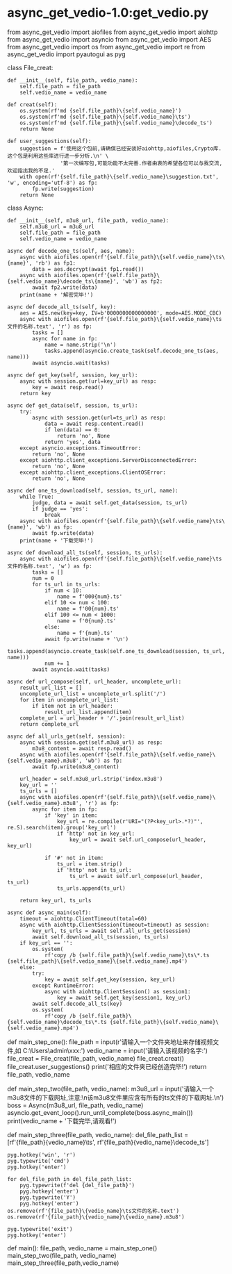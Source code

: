 # async_get_vedio-1.0:get_vedio.py

from async_get_vedio import aiofiles
from async_get_vedio import aiohttp
from async_get_vedio import asyncio
from async_get_vedio import AES
from async_get_vedio import os
from async_get_vedio import re
from async_get_vedio import pyautogui as pyg


class File_creat:

    def __init__(self, file_path, vedio_name):
        self.file_path = file_path
        self.vedio_name = vedio_name

    def creat(self):
        os.system(rf'md {self.file_path}\{self.vedio_name}')
        os.system(rf'md {self.file_path}\{self.vedio_name}\ts')
        os.system(rf'md {self.file_path}\{self.vedio_name}\decode_ts')
        return None

    def user_suggestions(self):
        suggestion = f'使用这个包前,请确保已经安装好aiohttp,aiofiles,Crypto库.这个包是利用这些库进行进一步分析.\n' \
                     '第一次编写包,可能功能不太完善.作者由衷的希望各位可以与我交流,欢迎指出我的不足.'
        with open(rf'{self.file_path}\{self.vedio_name}\suggestion.txt', 'w', encoding='utf-8') as fp:
            fp.write(suggestion)
        return None


class Async:

    def __init__(self, m3u8_url, file_path, vedio_name):
        self.m3u8_url = m3u8_url
        self.file_path = file_path
        self.vedio_name = vedio_name

    async def decode_one_ts(self, aes, name):
        async with aiofiles.open(rf'{self.file_path}\{self.vedio_name}\ts\{name}', 'rb') as fp1:
            data = aes.decrypt(await fp1.read())
        async with aiofiles.open(rf'{self.file_path}\{self.vedio_name}\decode_ts\{name}', 'wb') as fp2:
            await fp2.write(data)
        print(name + '解密完毕!')

    async def decode_all_ts(self, key):
        aes = AES.new(key=key, IV=b'0000000000000000', mode=AES.MODE_CBC)
        async with aiofiles.open(rf'{self.file_path}\{self.vedio_name}\ts文件的名称.text', 'r') as fp:
            tasks = []
            async for name in fp:
                name = name.strip('\n')
                tasks.append(asyncio.create_task(self.decode_one_ts(aes, name)))
            await asyncio.wait(tasks)

    async def get_key(self, session, key_url):
        async with session.get(url=key_url) as resp:
            key = await resp.read()
        return key

    async def get_data(self, session, ts_url):
        try:
            async with session.get(url=ts_url) as resp:
                data = await resp.content.read()
                if len(data) == 0:
                    return 'no', None
                return 'yes', data
        except asyncio.exceptions.TimeoutError:
            return 'no', None
        except aiohttp.client_exceptions.ServerDisconnectedError:
            return 'no', None
        except aiohttp.client_exceptions.ClientOSError:
            return 'no', None

    async def one_ts_download(self, session, ts_url, name):
        while True:
            judge, data = await self.get_data(session, ts_url)
            if judge == 'yes':
                break
        async with aiofiles.open(rf'{self.file_path}\{self.vedio_name}\ts\{name}', 'wb') as fp:
            await fp.write(data)
        print(name + '下载完毕!')

    async def download_all_ts(self, session, ts_urls):
        async with aiofiles.open(rf'{self.file_path}\{self.vedio_name}\ts文件的名称.text', 'w') as fp:
            tasks = []
            num = 0
            for ts_url in ts_urls:
                if num < 10:
                    name = f'000{num}.ts'
                elif 10 <= num < 100:
                    name = f'00{num}.ts'
                elif 100 <= num < 1000:
                    name = f'0{num}.ts'
                else:
                    name = f'{num}.ts'
                await fp.write(name + '\n')
                tasks.append(asyncio.create_task(self.one_ts_download(session, ts_url, name)))
                num += 1
            await asyncio.wait(tasks)

    async def url_compose(self, url_header, uncomplete_url):
        result_url_list = []
        uncomplete_url_list = uncomplete_url.split('/')
        for item in uncomplete_url_list:
            if item not in url_header:
                result_url_list.append(item)
        complete_url = url_header + '/'.join(result_url_list)
        return complete_url

    async def all_urls_get(self, session):
        async with session.get(self.m3u8_url) as resp:
            m3u8_content = await resp.read()
        async with aiofiles.open(rf'{self.file_path}\{self.vedio_name}\{self.vedio_name}.m3u8', 'wb') as fp:
            await fp.write(m3u8_content)

        url_header = self.m3u8_url.strip('index.m3u8')
        key_url = ''
        ts_urls = []
        async with aiofiles.open(rf'{self.file_path}\{self.vedio_name}\{self.vedio_name}.m3u8', 'r') as fp:
            async for item in fp:
                if 'key' in item:
                    key_url = re.compile(r'URI="(?P<key_url>.*?)"', re.S).search(item).group('key_url')
                    if 'http' not in key_url:
                        key_url = await self.url_compose(url_header, key_url)

                if '#' not in item:
                    ts_url = item.strip()
                    if 'http' not in ts_url:
                        ts_url = await self.url_compose(url_header, ts_url)
                    ts_urls.append(ts_url)

        return key_url, ts_urls

    async def async_main(self):
        timeout = aiohttp.ClientTimeout(total=60)
        async with aiohttp.ClientSession(timeout=timeout) as session:
            key_url, ts_urls = await self.all_urls_get(session)
            await self.download_all_ts(session, ts_urls)
        if key_url == '':
            os.system(
                rf'copy /b {self.file_path}\{self.vedio_name}\ts\*.ts {self.file_path}\{self.vedio_name}\{self.vedio_name}.mp4')
        else:
            try:
                key = await self.get_key(session, key_url)
            except RuntimeError:
                async with aiohttp.ClientSession() as session1:
                    key = await self.get_key(session1, key_url)
            await self.decode_all_ts(key)
            os.system(
                rf'copy /b {self.file_path}\{self.vedio_name}\decode_ts\*.ts {self.file_path}\{self.vedio_name}\{self.vedio_name}.mp4')


def main_step_one():
    file_path = input(r'请输入一个文件夹地址来存储视频文件,如 C:\Users\admin\xxx:')
    vedio_name = input('请输入该视频的名字:')
    file_creat = File_creat(file_path, vedio_name)
    file_creat.creat()
    file_creat.user_suggestions()
    print('相应的文件夹已经创造完毕!')
    return file_path, vedio_name


def main_step_two(file_path, vedio_name):
    m3u8_url = input('请输入一个m3u8文件的下载网址,注意:\n该m3u8文件里应含有所有的ts文件的下载网址.\n')
    boss = Async(m3u8_url, file_path, vedio_name)
    asyncio.get_event_loop().run_until_complete(boss.async_main())
    print(vedio_name + '下载完毕,请观看!')


def main_step_three(file_path, vedio_name):
    del_file_path_list = [rf'{file_path}\{vedio_name}\ts', rf'{file_path}\{vedio_name}\decode_ts']

    pyg.hotkey('win', 'r')
    pyg.typewrite('cmd')
    pyg.hotkey('enter')

    for del_file_path in del_file_path_list:
        pyg.typewrite(f'del {del_file_path}')
        pyg.hotkey('enter')
        pyg.typewrite('Y')
        pyg.hotkey('enter')
    os.remove(rf'{file_path}\{vedio_name}\ts文件的名称.text')
    os.remove(rf'{file_path}\{vedio_name}\{vedio_name}.m3u8')

    pyg.typewrite('exit')
    pyg.hotkey('enter')


def main():
    file_path, vedio_name = main_step_one()
    main_step_two(file_path, vedio_name)
    main_step_three(file_path,vedio_name)
